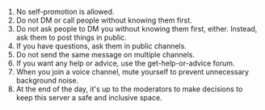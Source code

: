 1. No self-promotion is allowed.
1. Do not DM or call people without knowing them first.
1. Do not ask people to DM you without knowing them first, either. Instead, ask them to post things in public.
1. If you have questions, ask them in public channels.
1. Do not send the same message on multiple channels.
1. If you want any help or advice, use the get-help-or-advice forum.
1. When you join a voice channel, mute yourself to prevent unnecessary background noise.
1. At the end of the day, it's up to the moderators to make decisions to keep this server a safe and inclusive space.
